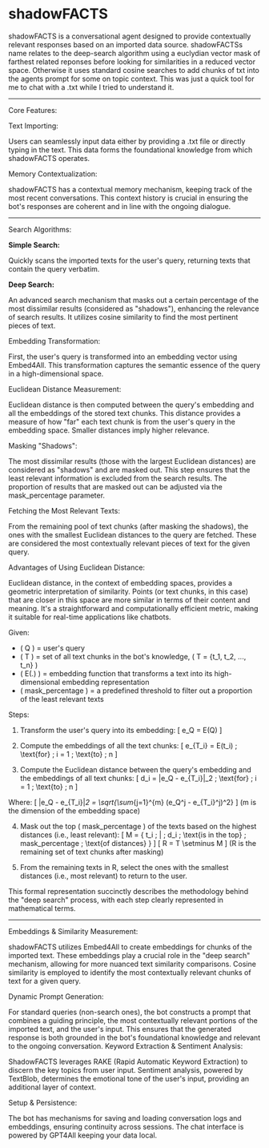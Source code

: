 # shadowFACTS

shadowFACTS is a conversational agent designed to provide contextually relevant responses based on an imported data source. shadowFACTSs name relates to the deep-search algorithm using a euclydian vector mask of farthest related reponses before looking for similarities in a reduced vector space. Otherwise it uses standard cosine searches to add chunks of txt into the agents prompt for some on topic context. This was just a quick tool for me to chat with a .txt while I tried to understand it. 

---

Core Features:

Text Importing:

Users can seamlessly input data either by providing a .txt file or directly typing in the text. This data forms the foundational knowledge from which shadowFACTS operates.

Memory Contextualization:

shadowFACTS has a contextual memory mechanism, keeping track of the most recent conversations. This context history is crucial in ensuring the bot's responses are coherent and in line with the ongoing dialogue.

---

Search Algorithms:

**Simple Search:**

Quickly scans the imported texts for the user's query, returning texts that contain the query verbatim. 

**Deep Search:**

An advanced search mechanism that masks out a certain percentage of the most dissimilar results (considered as "shadows"), enhancing the relevance of search results. It utilizes cosine similarity to find the most pertinent pieces of text.

Embedding Transformation:

First, the user's query is transformed into an embedding vector using Embed4All. This transformation captures the semantic essence of the query in a high-dimensional space.

Euclidean Distance Measurement:

Euclidean distance is then computed between the query's embedding and all the embeddings of the stored text chunks.
This distance provides a measure of how "far" each text chunk is from the user's query in the embedding space. Smaller distances imply higher relevance.

Masking "Shadows":

The most dissimilar results (those with the largest Euclidean distances) are considered as "shadows" and are masked out. This step ensures that the least relevant information is excluded from the search results. The proportion of results that are masked out can be adjusted via the mask_percentage parameter.

Fetching the Most Relevant Texts:

From the remaining pool of text chunks (after masking the shadows), the ones with the smallest Euclidean distances to the query are fetched. These are considered the most contextually relevant pieces of text for the given query.

Advantages of Using Euclidean Distance:

Euclidean distance, in the context of embedding spaces, provides a geometric interpretation of similarity. Points (or text chunks, in this case) that are closer in this space are more similar in terms of their content and meaning.
It's a straightforward and computationally efficient metric, making it suitable for real-time applications like chatbots.

Given:
- \( Q \) = user's query
- \( T \) = set of all text chunks in the bot's knowledge, \( T = \{t_1, t_2, ..., t_n\} \)
- \( E(.) \) = embedding function that transforms a text into its high-dimensional embedding representation
- \( mask\_percentage \) = a predefined threshold to filter out a proportion of the least relevant texts

Steps:

1. Transform the user's query into its embedding:
\[ e_Q = E(Q) \]

2. Compute the embeddings of all the text chunks:
\[ e_{T_i} = E(t_i) \; \text{for} \; i = 1 \; \text{to} \; n \]

3. Compute the Euclidean distance between the query's embedding and the embeddings of all text chunks:
\[ d_i = \|e_Q - e_{T_i}\|_2 \; \text{for} \; i = 1 \; \text{to} \; n \]

Where:
\[ \|e_Q - e_{T_i}\|_2 = \sqrt{\sum_{j=1}^{m} (e_Q^j - e_{T_i}^j)^2} \]
(m is the dimension of the embedding space)

4. Mask out the top \( mask\_percentage \) of the texts based on the highest distances (i.e., least relevant):
\[ M = \{ t_i \; | \; d_i \; \text{is in the top} \; mask\_percentage \; \text{of distances} \} \]
\[ R = T \setminus M \] (R is the remaining set of text chunks after masking)

5. From the remaining texts in R, select the ones with the smallest distances (i.e., most relevant) to return to the user.

This formal representation succinctly describes the methodology behind the "deep search" process, with each step clearly represented in mathematical terms.

---

Embeddings & Similarity Measurement:

shadowFACTS utilizes Embed4All to create embeddings for chunks of the imported text. These embeddings play a crucial role in the "deep search" mechanism, allowing for more nuanced text similarity comparisons. Cosine similarity is employed to identify the most contextually relevant chunks of text for a given query.

Dynamic Prompt Generation:

For standard queries (non-search ones), the bot constructs a prompt that combines a guiding principle, the most contextually relevant portions of the imported text, and the user's input. This ensures that the generated response is both grounded in the bot's foundational knowledge and relevant to the ongoing conversation.
Keyword Extraction & Sentiment Analysis:

ShadowFACTS leverages RAKE (Rapid Automatic Keyword Extraction) to discern the key topics from user input.
Sentiment analysis, powered by TextBlob, determines the emotional tone of the user's input, providing an additional layer of context.

Setup & Persistence:

The bot has mechanisms for saving and loading conversation logs and embeddings, ensuring continuity across sessions.
The chat interface is powered by GPT4All keeping your data local.
